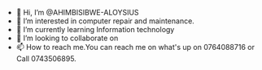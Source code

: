 - 👋 Hi, I’m @AHIMBISIBWE-ALOYSIUS
- 👀 I’m interested in computer repair and maintenance. 
- 🌱 I’m currently learning Information technology 
- 💞️ I’m looking to collaborate on 
- 📫 How to reach me.You can reach me on what's up on 0764088716 or Call 0743506895.

<!---
AHIMBISIBWE-ALOYSIUS/AHIMBISIBWE-ALOYSIUS is a ✨ special ✨ repository because its `README.md` (this file) appears on your GitHub profile.
You can click the Preview link to take a look at your changes.
--->
